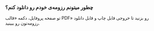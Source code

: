 
### چطور میتونم رزومه‌ی خودم رو دانلود کنم؟ ###
تو صفحه پروفایل، دکمه «قالب PDF» رو بزنید تا خروجی قابل چاپ و قابل دانلود رزومه‌تون رو ببینید.
